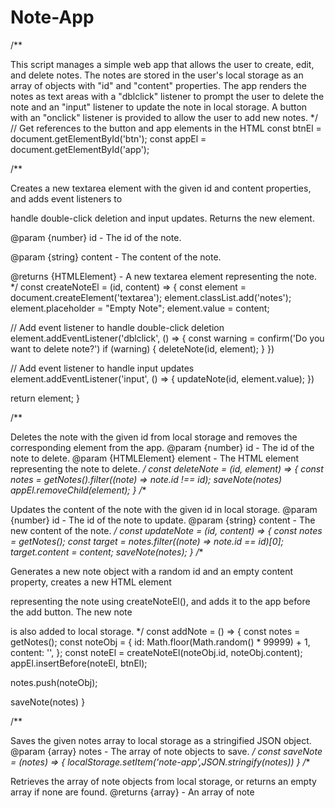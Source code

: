 # Note-App
/**

This script manages a simple web app that allows the user to create, edit, and delete notes.
The notes are stored in the user's local storage as an array of objects with "id" and "content" properties.
The app renders the notes as text areas with a "dblclick" listener to prompt the user to delete the note
and an "input" listener to update the note in local storage. A button with an "onclick" listener is provided
to allow the user to add new notes.
*/
// Get references to the button and app elements in the HTML
const btnEl = document.getElementById('btn');
const appEl = document.getElementById('app');

/**

Creates a new textarea element with the given id and content properties, and adds event listeners to

handle double-click deletion and input updates. Returns the new element.

@param {number} id - The id of the note.

@param {string} content - The content of the note.

@returns {HTMLElement} - A new textarea element representing the note.
*/
const createNoteEl = (id, content) => {
const element = document.createElement('textarea');
element.classList.add('notes');
element.placeholder = "Empty Note";
element.value = content;

// Add event listener to handle double-click deletion
element.addEventListener('dblclick', () => {
const warning = confirm('Do you want to delete note?')
if (warning) {
deleteNote(id, element);
}
})

// Add event listener to handle input updates
element.addEventListener('input', () => {
updateNote(id, element.value);
})

return element;
}

/**

Deletes the note with the given id from local storage and removes the corresponding element from the app.
@param {number} id - The id of the note to delete.
@param {HTMLElement} element - The HTML element representing the note to delete.
*/
const deleteNote = (id, element) => {
const notes = getNotes().filter((note) => note.id !== id);
saveNote(notes)
appEl.removeChild(element);
}
/**

Updates the content of the note with the given id in local storage.
@param {number} id - The id of the note to update.
@param {string} content - The new content of the note.
*/
const updateNote = (id, content) => {
const notes = getNotes();
const target = notes.filter((note) => note.id == id)[0];
target.content = content;
saveNote(notes);
}
/**

Generates a new note object with a random id and an empty content property, creates a new HTML element

representing the note using createNoteEl(), and adds it to the app before the add button. The new note

is also added to local storage.
*/
const addNote = () => {
const notes = getNotes();
const noteObj = {
id: Math.floor(Math.random() * 99999) + 1,
content: '',
};
const noteEl = createNoteEl(noteObj.id, noteObj.content);
appEl.insertBefore(noteEl, btnEl);

notes.push(noteObj);

saveNote(notes)
}

/**

Saves the given notes array to local storage as a stringified JSON object.
@param {array} notes - The array of note objects to save.
*/
const saveNote = (notes) => {
localStorage.setItem('note-app',JSON.stringify(notes))
}
/**

Retrieves the array of note objects from local storage, or returns an empty array if none are found.
@returns {array} - An array of note
